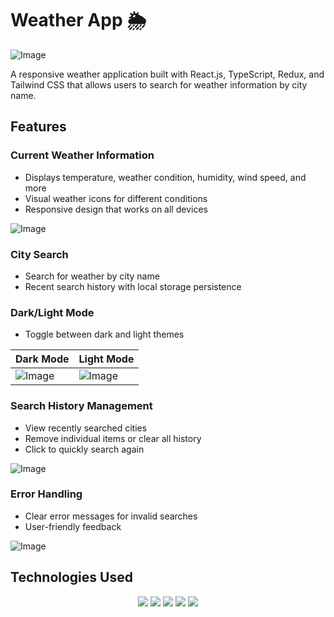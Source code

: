 # Weather App 🌦️
![Image](https://github.com/user-attachments/assets/71f7b7ec-8441-486b-9c3d-68e869fcbebd)

A responsive weather application built with React.js, TypeScript, Redux, and Tailwind CSS that allows users to search for weather information by city name.

## Features 

### Current Weather Information
- Displays temperature, weather condition, humidity, wind speed, and more
- Visual weather icons for different conditions
- Responsive design that works on all devices

![Image](https://github.com/user-attachments/assets/42c1b7a7-4eae-4309-a883-c1ab152396a2)

### City Search
- Search for weather by city name
- Recent search history with local storage persistence

### Dark/Light Mode
- Toggle between dark and light themes

| Dark Mode | Light Mode |
|-----------|------------|
| ![Image](https://github.com/user-attachments/assets/92455287-3dfe-4c46-8f0c-254c83947f1c) | ![Image](https://github.com/user-attachments/assets/2ca0e006-d429-4221-bd7e-6b936a566326) |

### Search History Management
- View recently searched cities
- Remove individual items or clear all history
- Click to quickly search again

![Image](https://github.com/user-attachments/assets/5f40f47b-aee4-47d5-8dd1-cd416b3d75cf)

### Error Handling
- Clear error messages for invalid searches
- User-friendly feedback

![Image](https://github.com/user-attachments/assets/995c873a-32bf-4ba2-9e8b-12df67f38753)

## Technologies Used 

<p align="center">
  <img src="https://img.shields.io/badge/React-20232A?style=for-the-badge&logo=react&logoColor=61DAFB" />
  <img src="https://img.shields.io/badge/TypeScript-007ACC?style=for-the-badge&logo=typescript&logoColor=white" />
  <img src="https://img.shields.io/badge/Redux-593D88?style=for-the-badge&logo=redux&logoColor=white" />
  <img src="https://img.shields.io/badge/Tailwind_CSS-38B2AC?style=for-the-badge&logo=tailwind-css&logoColor=white" />
  <img src="https://img.shields.io/badge/Vite-B73BFE?style=for-the-badge&logo=vite&logoColor=FFD62E" />
</p>

